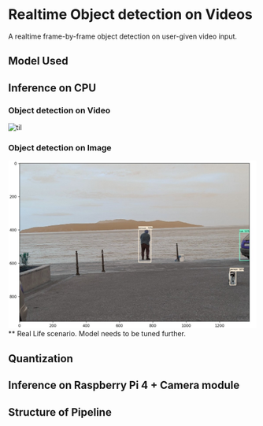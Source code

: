 # Realtime Object detection on Videos
A realtime frame-by-frame object detection on user-given video input.


## Model Used


## Inference on CPU

### Object detection on Video
![til](https://github.com/vivupadi/object_detection/blob/main/Data/Obj_detect.gif)


### Object detection on Image
![til](https://github.com/vivupadi/object_detection/blob/main/Data/obj_detect.jpg)
** Real Life scenario. Model needs to be tuned further. 


## Quantization


## Inference on Raspberry Pi 4 + Camera module


## Structure of Pipeline
